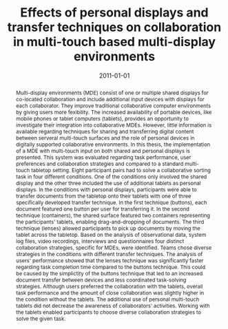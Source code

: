 ---
abstract: Multi-display environments (MDE) consist of one or multiple shared displays
  for co-located collaboration and include additional input devices with displays
  for each collaborator. They improve traditional collaborative computer environments
  by giving users more fexibility. The increased availability of portable devices,
  like mobile phones or tablet computers (tablets), provides an opportunity to investigate
  their integration into collaborative MDEs. However, little information is available
  regarding techniques for sharing and transferring digital content between serveral
  multi-touch surfaces and the role of personal devices in digitally supported collaborative
  environments. In this thesis, the implementation of a MDE with multi-touch input
  on both shared and personal displays is presented. This system was evaluated regarding
  task performance, user preferences and collaboration strategies and compared to
  a standard multi-touch tabletop setting. Eight participant pairs had to solve a
  collaborative sorting task in four different conditions. One of the conditions only
  involved the shared display and the other three included the use of additional tablets
  as personal displays. In the conditions with personal displays, participants were
  able to transfer documents from the tabletop onto their tablets with one of three
  specifically developed transfer technique. In the first technique (buttons), each
  document featured one button per user for transferring it. In the second technique
  (containers), the shared surface featured two containers representing the participants'
  tablets, enabling drag-and-dropping of documents. The third technique (lenses) allowed
  participants to pick up documents by moving the tablet across the tabletop. Based
  on the analysis of observational data, system log files, video recordings, interviews
  and questionnaires four distinct collaboration strategies, specific for MDEs, were
  identified. Teams chose diverse strategies in the conditions with different transfer
  techniques. The analysis of users' performance showed that the lenses technique
  was significantly faster regarding task completion time compared to the buttons
  technique. This could be caused by the simplictity of the buttons technique that
  led to an increased document transfer between devices and less coordinated task-solving
  strategies. Although users preferred the collaboration with the tablets, overall
  task performance and the amount of close collaboration was slightly higher in the
  condition without the tablets. The additional use of personal multi-touch tablets
  did not decrease the awareness of collaborators' activities. Working with the tablets
  enabled participants to choose diverse collaboration strategies to solve the given
  task.
authors:
- Stefan Bachl
date: '2011-01-01'
featured: false
links:
- name: Publik
  url: https://publik.tuwien.ac.at/showentry.php?ID=205980&lang=1
publication_types:
- '7'
publishDate: '2011-01-01'
title: Effects of personal displays and transfer techniques on collaboration in multi-touch
  based multi-display environments
url_pdf: ''
---